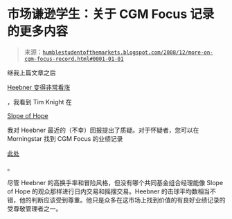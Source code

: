 <!--yml

分类：未分类

日期：2024-05-18 01:01:21

-->

# 市场谦逊学生：关于 CGM Focus 记录的更多内容

> 来源：[`humblestudentofthemarkets.blogspot.com/2008/12/more-on-cgm-focus-record.html#0001-01-01`](https://humblestudentofthemarkets.blogspot.com/2008/12/more-on-cgm-focus-record.html#0001-01-01)

继我上篇文章之后

[Heebner 变得非常看涨](http://humblestudentofthemarkets.blogspot.com/2008/12/heebner-gets-really-bullish.html)

，我看到 Tim Knight 在

[Slope of Hope](http://slopeofhope.com/2008/12/11/why_do_people_listen.htm)

我对 Heebner 最近的（不幸）回报提出了质疑。对于怀疑者，您可以在 Morningstar 找到 CGM Focus 的业绩记录

[此处](http://quicktake.morningstar.com/FundNet/TotalReturns.aspx?Country=USA&Symbol=CGMFX)

。

尽管 Heebner 的高换手率和冒险风格，但没有哪个共同基金组合经理能像 Slope of Hope 的观众那样进行日内交易和摇摆交易。Heebner 的击球平均数相当不错，他的判断应该受到尊重。他只是众多在这市场上找到价值的有良好业绩记录的受尊敬管理者之一。
